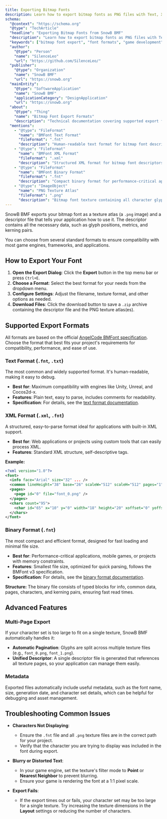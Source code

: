 ```yaml
---
title: Exporting Bitmap Fonts
description: Learn how to export bitmap fonts as PNG files with Text, XML, or Binary descriptors for game engines like Unity, Unreal, and Godot.
schema:
  "@context": "https://schema.org"
  "@type": "TechArticle"
  "headline": "Exporting Bitmap Fonts from SnowB BMF"
  "description": "Learn how to export bitmap fonts as PNG files with Text, XML, or Binary descriptors for game engines like Unity, Unreal, and Godot."
  "keywords": ["bitmap font export", "font formats", "game development", "Unity", "Unreal", "Godot", "BMFont", "texture atlas", "fnt format", "XML format", "binary format"]
  "author":
    "@type": "Person"
    "name": "SilenceLeo"
    "url": "https://github.com/SilenceLeo/"
  "publisher":
    "@type": "Organization"
    "name": "SnowB BMF"
    "url": "https://snowb.org"
  "mainEntity":
    "@type": "SoftwareApplication"
    "name": "SnowB BMF"
    "applicationCategory": "DesignApplication"
    "url": "https://snowb.org"
  "about":
    "@type": "Thing"
    "name": "Bitmap Font Export Formats"
    "description": "Technical documentation covering supported export formats for bitmap fonts including Text, XML, and Binary formats based on AngelCode BMFont specification"
  "mentions":
    - "@type": "FileFormat"
      "name": "BMFont Text Format"
      "fileFormat": ".fnt"
      "description": "Human-readable text format for bitmap font descriptors"
    - "@type": "FileFormat"
      "name": "BMFont XML Format"
      "fileFormat": ".xml"
      "description": "Structured XML format for bitmap font descriptors"
    - "@type": "FileFormat"
      "name": "BMFont Binary Format"
      "fileFormat": ".fnt"
      "description": "Compact binary format for performance-critical applications"
    - "@type": "ImageObject"
      "name": "PNG Texture Atlas"
      "fileFormat": ".png"
      "description": "Bitmap font texture containing all character glyphs"
---
```


SnowB BMF exports your bitmap font as a texture atlas (a `.png` image) and a descriptor file that tells your application how to use it. The descriptor contains all the necessary data, such as glyph positions, metrics, and kerning pairs.

You can choose from several standard formats to ensure compatibility with most game engines, frameworks, and applications.

## How to Export Your Font

1.  **Open the Export Dialog**: Click the **Export** button in the top menu bar or press `Ctrl+E`.
2.  **Choose a Format**: Select the best format for your needs from the dropdown menu.
3.  **Configure Settings**: Adjust the filename, texture format, and other options as needed.
4.  **Download Files**: Click the download button to save a `.zip` archive containing the descriptor file and the PNG texture atlas(es).

## Supported Export Formats

All formats are based on the official [AngelCode BMFont specification](http://www.angelcode.com/products/bmfont/doc/file_format.html). Choose the format that best fits your project's requirements for compatibility, performance, and ease of use.

### Text Format (`.fnt`, `.txt`)

The most common and widely supported format. It's human-readable, making it easy to debug.

- **Best for**: Maximum compatibility with engines like Unity, Unreal, and Cocos2d-x.
- **Features**: Plain text, easy to parse, includes comments for readability.
- **Specification**: For details, see the [text format documentation](https://www.angelcode.com/products/bmfont/doc/file_format.html#tags).

### XML Format (`.xml`, `.fnt`)

A structured, easy-to-parse format ideal for applications with built-in XML support.

- **Best for**: Web applications or projects using custom tools that can easily process XML.
- **Features**: Standard XML structure, self-descriptive tags.

**Example:**
```xml
<?xml version="1.0"?>
<font>
  <info face="Arial" size="32" ... />
  <common lineHeight="38" base="26" scaleW="512" scaleH="512" pages="1" ... />
  <pages>
    <page id="0" file="font_0.png" />
  </pages>
  <chars count="95">
    <char id="65" x="10" y="0" width="18" height="20" xoffset="0" yoffset="6" ... />
  </chars>
</font>
```

### Binary Format (`.fnt`)

The most compact and efficient format, designed for fast loading and minimal file size.

- **Best for**: Performance-critical applications, mobile games, or projects with memory constraints.
- **Features**: Smallest file size, optimized for quick parsing, follows the BMFont v3 specification.
- **Specification**: For details, see the [binary format documentation](https.www.angelcode.com/products/bmfont/doc/file_format.html#bin).

**Structure:**
The binary file consists of typed blocks for info, common data, pages, characters, and kerning pairs, ensuring fast read times.

## Advanced Features

### Multi-Page Export

If your character set is too large to fit on a single texture, SnowB BMF automatically handles it:

- **Automatic Pagination**: Glyphs are split across multiple texture files (e.g., `font_0.png`, `font_1.png`).
- **Unified Descriptor**: A single descriptor file is generated that references all texture pages, so your application can manage them easily.

### Metadata

Exported files automatically include useful metadata, such as the font name, size, generation date, and character set details, which can be helpful for debugging and asset management.

## Troubleshooting Common Issues

-   **Characters Not Displaying**:
    -   Ensure the `.fnt` file and all `.png` texture files are in the correct path for your project.
    -   Verify that the character you are trying to display was included in the font during export.

-   **Blurry or Distorted Text**:
    -   In your game engine, set the texture's filter mode to **Point** or **Nearest Neighbor** to prevent blurring.
    -   Ensure your game is rendering the font at a 1:1 pixel scale.

-   **Export Fails**:
    -   If the export times out or fails, your character set may be too large for a single texture. Try increasing the texture dimensions in the **Layout** settings or reducing the number of characters.